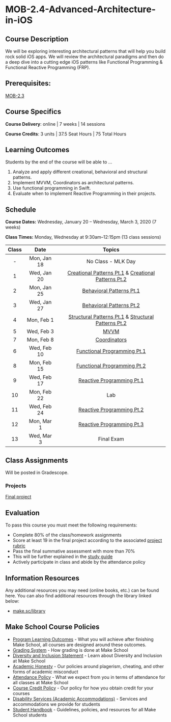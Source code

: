 # MOB-2.4-Advanced-Architecture-in-iOS

## Course Description

We will be exploring interesting architectural patterns that will help you build rock solid iOS apps. We will review the architectural paradigms and then do a deep dive into a cutting edge iOS patterns like Functional Programming & Functional Reactive Programming (FRP).

## Prerequisites:  

[MOB-2.3](https://github.com/Make-School-Courses/MOB-2.3-Concurrency-Parallelism-in-iOS)

## Course Specifics

**Course Delivery**: online | 7 weeks | 14 sessions

**Course Credits**: 3 units | 37.5 Seat Hours | 75 Total Hours

## Learning Outcomes

Students by the end of the course will be able to ...

1. Analyze and apply different creational, behavioral and structural patterns.
1. Implement MVVM, Coordinators as architectural patterns.
1. Use functional programming in Swift.
1. Evaluate when to implement Reactive Programming in their projects.

## Schedule

**Course Dates:** Wednesday, January 20 – Wednesday, March 3, 2020 (7 weeks)

**Class Times:** Monday, Wednesday at 9:30am–12:15pm (13 class sessions)

| Class |          Date          |                 Topics                  |
|:-----:|:----------------------:|:---------------------------------------:|
|  - |  Mon, Jan 18	             | No Class - MLK Day |
|  1 |  Wed, Jan 20              | [Creational Patterns Pt.1] & [Creational Patterns Pt.2]  |
|  2 |  Mon, Jan 25              | [Behavioral Patterns Pt.1]|
|  3 |  Wed, Jan 27              | [Behavioral Patterns Pt.2]|
|  4 |  Mon, Feb 1	             | [Structural Patterns Pt.1] & [Structural Patterns Pt.2] |
|  5 |  Wed, Feb 3               | [MVVM]  |
|  7 |  Mon, Feb 8               | [Coordinators] |
|  6 |  Wed, Feb 10              | [Functional Programming Pt.1] |
|  8 |  Mon, Feb 15              | [Functional Programming Pt.2] |
|  9 |  Wed, Feb 17              | [Reactive Programming Pt.1] |
| 10 |  Mon, Feb 22              | Lab |  
| 11 |  Wed, Feb 24              | [Reactive Programming Pt.2]|
| 12 |  Mon, Mar 1               | [Reactive Programming Pt.3] |
| 13 |  Wed, Mar 3               | Final Exam  |

[Creational Patterns Pt.1]: Lessons/01-Creational-PatternsPt.1/README.md
[Creational Patterns Pt.2]: Lessons/02-Creational-PatternsPt.2/README.md
[Behavioral Patterns Pt.1]: Lessons/03-Behavioral-PatternsPt.1/README.md
[Behavioral Patterns Pt.2]: Lessons/04-Behavioral-PatternsPt.2/README.md
[Structural Patterns Pt.1]: Lessons/05-Structural-PatternsPt.1/README.md
[Structural Patterns Pt.2]: Lessons/06-Structural-PatternsPt.2/README.md
[MVVM]: Lessons/07-MVVM/README.md
[Coordinators]: Lessons/08-Coordinators/README.md
[Functional Programming Pt.1]: Lessons/09-Functional-ProgrammingPt.1/README.md
[Functional Programming Pt.2]: Lessons/10-Functional-ProgrammingPt.2/README.md
[Reactive Programming Pt.1]: Lessons/11-Reactive-ProgrammingPt.1/README.md
[Reactive Programming Pt.2]: Lessons/12-Reactive-ProgrammingPt.2/README.md
[Reactive Programming Pt.3]: Lessons/13-Reactive-ProgrammingPt.3/README.md

## Class Assignments

Will be posted in Gradescope.

### Projects

[Final project]

[Final project]: Assignments/ProjectSpecifications.md

## Evaluation

To pass this course you must meet the following requirements:

- Complete 80% of the class/homework assignments
- Score at least 19 in the final project according to the associated [project rubric](https://docs.google.com/document/d/1qKSs3S4QlhD_6QpkSsQKtzIdp2lCouEmoRVxvJDvhI0/edit)
- Pass the final summative assessment with more than 70%
 - This will be further explained in the [study guide](https://github.com/Make-School-Courses/MOB-2.4-Advanced-Architectural-Patterns-in-iOS/blob/master/StudyGuide.md)
- Actively participate in class and abide by the attendance policy

##  Information Resources

Any additional resources you may need (online books, etc.) can be found here. You can also find additional resources through the library linked below:

- [make.sc/library](http://make.sc/library)

## Make School Course Policies

- [Program Learning Outcomes](https://make.sc/program-learning-outcomes) - What you will achieve after finishing Make School, all courses are designed around these outcomes.
- [Grading System](https://make.sc/grading-system) - How grading is done at Make School
- [Diversity and Inclusion Statement](https://make.sc/diversity-and-inclusion-statement) - Learn about Diversity and Inclusion at Make School
- [Academic Honesty](https://make.sc/academic-honesty-policy) - Our policies around plagerism, cheating, and other forms of academic misconduct
- [Attendance Policy](https://make.sc/attendance-policy) - What we expect from you in terms of attendance for all classes at Make School
- [Course Credit Policy](https://make.sc/course-credit-policy) - Our policy for how you obtain credit for your courses
- [Disability Services (Academic Accommodations)](https://make.sc/disability-services) - Services and accommodations we provide for students
- [Student Handbook](https://make.sc/student-handbook) - Guidelines, policies, and resources for all Make School students
